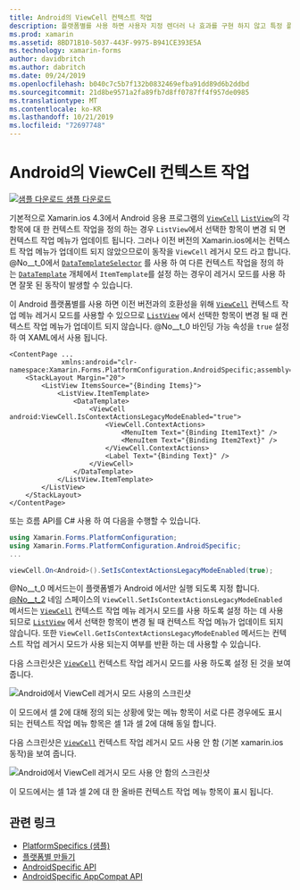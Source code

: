 ```yaml
---
title: Android의 ViewCell 컨텍스트 작업
description: 플랫폼별를 사용 하면 사용자 지정 렌더러 나 효과를 구현 하지 않고 특정 플랫폼 에서만 사용할 수 있는 기능을 사용할 수 있습니다. 이 문서에서는 ViewCell 컨텍스트 작업 레거시 모드를 사용 하도록 설정 하는 Android 플랫폼별를 사용 하는 방법을 설명 합니다.
ms.prod: xamarin
ms.assetid: 8BD71B10-5037-443F-9975-B941CE393E5A
ms.technology: xamarin-forms
author: davidbritch
ms.author: dabritch
ms.date: 09/24/2019
ms.openlocfilehash: b040c7c5b7f132b0832469efba91dd89d6b2ddbd
ms.sourcegitcommit: 21d8be9571a2fa89fb7d8ff0787ff4f957de0985
ms.translationtype: MT
ms.contentlocale: ko-KR
ms.lasthandoff: 10/21/2019
ms.locfileid: "72697748"
---
```

# <a name="viewcell-context-actions-on-android"></a>Android의 ViewCell 컨텍스트 작업

[![샘플 다운로드](~/media/shared/download.png) 샘플 다운로드](https://docs.microsoft.com/samples/xamarin/xamarin-forms-samples/userinterface-platformspecifics)

기본적으로 Xamarin.ios 4.3에서 Android 응용 프로그램의 [`ViewCell`](xref:Xamarin.Forms.ViewCell) [`ListView`](xref:Xamarin.Forms.ListView)의 각 항목에 대 한 컨텍스트 작업을 정의 하는 경우 `ListView`에서 선택한 항목이 변경 되 면 컨텍스트 작업 메뉴가 업데이트 됩니다. 그러나 이전 버전의 Xamarin.ios에서는 컨텍스트 작업 메뉴가 업데이트 되지 않았으므로이 동작을 `ViewCell` 레거시 모드 라고 합니다. @No__t_0에서 [`DataTemplateSelector`](xref:Xamarin.Forms.DataTemplateSelector) 를 사용 하 여 다른 컨텍스트 작업을 정의 하는 [`DataTemplate`](xref:Xamarin.Forms.DataTemplate) 개체에서 `ItemTemplate`를 설정 하는 경우이 레거시 모드를 사용 하면 잘못 된 동작이 발생할 수 있습니다.

이 Android 플랫폼별를 사용 하면 이전 버전과의 호환성을 위해 [`ViewCell`](xref:Xamarin.Forms.ViewCell) 컨텍스트 작업 메뉴 레거시 모드를 사용할 수 있으므로 [`ListView`](xref:Xamarin.Forms.ListView) 에서 선택한 항목이 변경 될 때 컨텍스트 작업 메뉴가 업데이트 되지 않습니다. @No__t_0 바인딩 가능 속성을 `true` 설정 하 여 XAML에서 사용 됩니다.

```xaml
<ContentPage ...
             xmlns:android="clr-namespace:Xamarin.Forms.PlatformConfiguration.AndroidSpecific;assembly=Xamarin.Forms.Core">
    <StackLayout Margin="20">
        <ListView ItemsSource="{Binding Items}">
            <ListView.ItemTemplate>
                <DataTemplate>
                    <ViewCell android:ViewCell.IsContextActionsLegacyModeEnabled="true">
                        <ViewCell.ContextActions>
                            <MenuItem Text="{Binding Item1Text}" />
                            <MenuItem Text="{Binding Item2Text}" />
                        </ViewCell.ContextActions>
                        <Label Text="{Binding Text}" />
                    </ViewCell>
                </DataTemplate>
            </ListView.ItemTemplate>
        </ListView>
    </StackLayout>
</ContentPage>
```

또는 흐름 API를 C# 사용 하 여 다음을 수행할 수 있습니다.

```csharp
using Xamarin.Forms.PlatformConfiguration;
using Xamarin.Forms.PlatformConfiguration.AndroidSpecific;
...

viewCell.On<Android>().SetIsContextActionsLegacyModeEnabled(true);
```

@No__t_0 메서드는이 플랫폼별가 Android 에서만 실행 되도록 지정 합니다. [@No__t_2](xref:Xamarin.Forms.PlatformConfiguration.AndroidSpecific) 네임 스페이스의 `ViewCell.SetIsContextActionsLegacyModeEnabled` 메서드는 [`ViewCell`](xref:Xamarin.Forms.ViewCell) 컨텍스트 작업 메뉴 레거시 모드를 사용 하도록 설정 하는 데 사용 되므로 [`ListView`](xref:Xamarin.Forms.ListView) 에서 선택한 항목이 변경 될 때 컨텍스트 작업 메뉴가 업데이트 되지 않습니다. 또한 `ViewCell.GetIsContextActionsLegacyModeEnabled` 메서드는 컨텍스트 작업 레거시 모드가 사용 되는지 여부를 반환 하는 데 사용할 수 있습니다.

다음 스크린샷은 [`ViewCell`](xref:Xamarin.Forms.ViewCell) 컨텍스트 작업 레거시 모드를 사용 하도록 설정 된 것을 보여 줍니다.

![Android에서 ViewCell 레거시 모드 사용의 스크린샷](viewcell-context-actions-images/legacy-mode-enabled.png "ViewCell 레거시 모드 사용")

이 모드에서 셀 2에 대해 정의 되는 상황에 맞는 메뉴 항목이 서로 다른 경우에도 표시 되는 컨텍스트 작업 메뉴 항목은 셀 1과 셀 2에 대해 동일 합니다.

다음 스크린샷은 [`ViewCell`](xref:Xamarin.Forms.ViewCell) 컨텍스트 작업 레거시 모드 사용 안 함 (기본 xamarin.ios 동작)을 보여 줍니다.

![Android에서 ViewCell 레거시 모드 사용 안 함의 스크린샷](viewcell-context-actions-images/legacy-mode-disabled.png "ViewCell 레거시 모드 사용 안 함")

이 모드에서는 셀 1과 셀 2에 대 한 올바른 컨텍스트 작업 메뉴 항목이 표시 됩니다.

## <a name="related-links"></a>관련 링크

- [PlatformSpecifics (샘플)](https://docs.microsoft.com/samples/xamarin/xamarin-forms-samples/userinterface-platformspecifics)
- [플랫폼별 만들기](~/xamarin-forms/platform/platform-specifics/index.md#creating-platform-specifics)
- [AndroidSpecific API](xref:Xamarin.Forms.PlatformConfiguration.AndroidSpecific)
- [AndroidSpecific AppCompat API](xref:Xamarin.Forms.PlatformConfiguration.AndroidSpecific.AppCompat)
